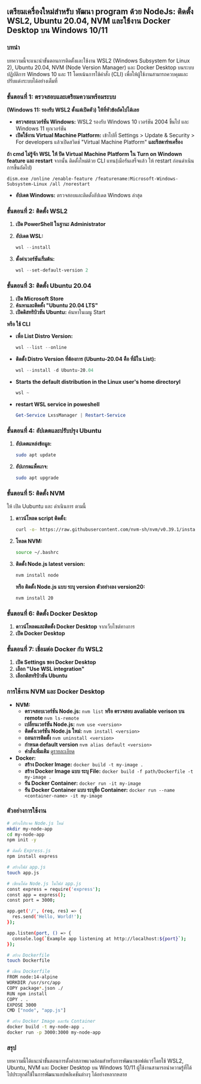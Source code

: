 
## เตรียมเครื่องใหม่สำหรับ พัฒนา program ด้วย NodeJs: ติดตั้ง WSL2, Ubuntu 20.04, NVM และใช้งาน Docker Desktop บน Windows 10/11

### บทนำ

บทความนี้จะแนะนำขั้นตอนการติดตั้งและใช้งาน WSL2 (Windows Subsystem for Linux 2), Ubuntu 20.04, NVM (Node Version Manager) และ Docker Desktop บนระบบปฏิบัติการ Windows 10 และ 11 โดยเน้นการใช้คำสั่ง (CLI) เพื่อให้ผู้ใช้งานสามารถควบคุมและปรับแต่งระบบได้อย่างเต็มที่

### ขั้นตอนที่ 1: ตรวจสอบและเตรียมความพร้อมระบบ 

**(Windows 11: รองรับ WSL2 ตั้งแต่เปิดตัว) ให้ที่หัวข้อถัดไปได้เลย**

* **ตรวจสอบเวอร์ชัน Windows:** WSL2 รองรับ Windows 10 เวอร์ชัน 2004 ขึ้นไป และ Windows 11 ทุกเวอร์ชัน
* **เปิดใช้งาน Virtual Machine Platform:** เข้าไปที่ Settings > Update & Security > For developers แล้วเปิดสวิตช์ "Virtual Machine Platform" **และรีสตาร์ทเครื่อง**

**ถ้า cmd ไม่รู้จัก WSL ให้ ปิด Virtual Machine Platform ใน Turn on Windown feature และ restart**
 จากนั้น ติดตั้งใหม่ด้วย CLI แทน(เมือรันเสร็จแล้ว ให้ restart ก่อนดำเนินการขึ้นถัดไป)
 ```
dism.exe /online /enable-feature /featurename:Microsoft-Windows-Subsystem-Linux /all /norestart
 ```

* **อัปเดต Windows:** ตรวจสอบและติดตั้งอัปเดต Windows ล่าสุด



### ขั้นตอนที่ 2: ติดตั้ง WSL2

1. **เปิด PowerShell ในฐานะ Administrator**

2. **อัปเดต WSL:**
   ```powershell
   wsl --install
   ```
3. **ตั้งค่าเวอร์ชันเริ่มต้น:**
   ```powershell
   wsl --set-default-version 2
   ```

### ขั้นตอนที่ 3: ติดตั้ง Ubuntu 20.04

1. **เปิด Microsoft Store**
2. **ค้นหาและติดตั้ง "Ubuntu 20.04 LTS"**
3. **เปิดดิสทริบิวชัน Ubuntu:** ค้นหาในเมนู Start

**หรือ ใช้ CLI**

-  **เพื่อ List Distro Version:**
   ```powershell
   wsl --list --online
   ```
-  **ติดตั้ง Distro Version ที่ต้องการ (Ubuntu-20.04 คืิอ ที่มีใน List):**
   ```powershell
   wsl --install -d Ubuntu-20.04
   ```
- **Starts the default distribution in the Linux user's home directoryl**
   ```powershell
   wsl ~
   ```
- **restart WSL service in poweshell**
   ```powershell
   Get-Service LxssManager | Restart-Service
   ```

   
   

### ขั้นตอนที่ 4: อัปเดตและปรับปรุง Ubuntu

1. **อัปเดตแหล่งข้อมูล:**
   ```bash
   sudo apt update
   ```
2. **อัปเกรดแพ็คเกจ:**
   ```bash
   sudo apt upgrade
   ```

### ขั้นตอนที่ 5: ติดตั้ง NVM

ให้ เปิด Uubuntu และ ดำเนินการ ตามนี้
1. **ดาวน์โหลด script ติดตั้ง:**
   ```bash
   curl -o- https://raw.githubusercontent.com/nvm-sh/nvm/v0.39.1/install.sh | bash
   ```
2. **โหลด NVM:**
   ```bash
   source ~/.bashrc
   ```
3. **ติดตั้ง Node.js latest version:**
   ```bash
   nvm install node
   ```
   **หรือ ติดตั้ง Node.js แบบ ระบุ version ตัวอย่างลง version20:**
   ```bash
   nvm install 20
   ```

### ขั้นตอนที่ 6: ติดตั้ง Docker Desktop

1. **ดาวน์โหลดและติดตั้ง Docker Desktop** จากเว็บไซต์ทางการ
2. **เปิด Docker Desktop**

### ขั้นตอนที่ 7: เชื่อมต่อ Docker กับ WSL2

1. **เปิด Settings ของ Docker Desktop**
2. **เลือก "Use WSL integration"**
3. **เลือกดิสทริบิวชัน Ubuntu**

### การใช้งาน NVM และ Docker Desktop

* **NVM:**
  * **ตรวจสอบเวอร์ชัน Node.js:** `nvm list` **หรือ ตรวจสอบ avaliable verison บน remote** `nvm ls-remote`
  * **เปลี่ยนเวอร์ชัน Node.js:** `nvm use <version>`
  * **ติดตั้งเวอร์ชัน Node.js ใหม่:** `nvm install <version>`
  * **ถอนการติดตั้ง**  `nvm uninstall <version>`
  * **กำหนด default version** `nvm alias default <version>`
  * **คำสั่งเพิ่มเติม** [ดูรายละเอียด](nvm-command.md)
* **Docker:**
  * **สร้าง Docker Image:** `docker build -t my-image .`
  * **สร้าง Docker Image แบบ ระบุ File:** `docker build -f path/Dockerfile -t my-image .`
  * **รัน Docker Container:** `docker run -it my-image`
  * **รัน Docker Container แบบ ระบุชื่อ Container:** `docker run --name <container-name> -it my-image`

### ตัวอย่างการใช้งาน

```bash
# สร้างโปรเจค Node.js ใหม่
mkdir my-node-app
cd my-node-app
npm init -y

# ติดตั้ง Express.js
npm install express

# สร้างไฟล์ app.js
touch app.js

# เขียนโค้ด Node.js ในไฟล์ app.js
const express = require('express');
const app = express();
const port = 3000;

app.get('/', (req, res) => {
  res.send('Hello, World!');
});

app.listen(port, () => {
  console.log(`Example app listening at http://localhost:${port}`);
});

# สร้าง Dockerfile
touch Dockerfile

# เขียน Dockerfile
FROM node:14-alpine
WORKDIR /usr/src/app
COPY package*.json ./
RUN npm install
COPY . .
EXPOSE 3000
CMD ["node", "app.js"]

# สร้าง Docker Image และรัน Container
docker build -t my-node-app .
docker run -p 3000:3000 my-node-app
```

### สรุป

บทความนี้ได้แนะนำขั้นตอนการตั้งค่าสภาพแวดล้อมสำหรับการพัฒนาซอฟต์แวร์โดยใช้ WSL2, Ubuntu, NVM และ Docker Desktop บน Windows 10/11 ผู้ใช้งานสามารถนำความรู้ที่ได้ไปประยุกต์ใช้ในการพัฒนาแอปพลิเคชันต่างๆ ได้อย่างหลากหลาย
